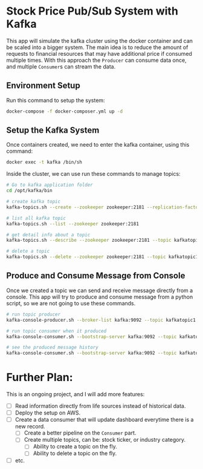 # Stock Price Pub/Sub System with Kafka

This app will simulate the kafka cluster using the docker container and can be scaled into a bigger system. The main idea is to reduce the amount of requests to financial resources that may have additional price if consumed multiple times. With this approach the `Producer` can consume data once, and multiple `Consumer`s can stream the data.
## Environment Setup
Run this command to setup the system:
```bash
docker-compose -f docker-composer.yml up -d
```

## Setup the Kafka System
Once containers created, we need to enter the kafka container, using this command:
```bash
docker exec -t kafka /bin/sh
```

Inside the cluster, we can use run these commands to manage topics:
```bash
# Go to kafka application folder
cd /opt/kafka/bin

# create kafka topic
kafka-topics.sh --create --zookeeper zookeeper:2181 --replication-factor 1 --partitions 1 --topic kafkatopic1

# list all kafka topic
kafka-topics.sh --list --zookeeper zookeeper:2181

# get detail info about a topic
kafka-topics.sh --describe --zookeeper zookeeper:2181 --topic kafkatopic1

# delete a topic
kafka-topics.sh --delete --zookeeper zookeeper:2181 --topic kafkatopic1

```

## Produce and Consume Message from Console
Once we created a topic we can send and receive message directly from a console.
This app will try to produce and consume message from a python script, so we are not going to use these commands.
```bash
# run topic producer
kafka-console-producer.sh --broker-list kafka:9092 --topic kafkatopic1

# run topic consumer when it produced
kafka-console-consumer.sh --bootstrap-server kafka:9092 --topic kafkatopic1

# see the produced message history
kafka-console-consumer.sh --bootstrap-server kafka:9092 --topic kafkatopic1 --from-beginning
```

# Further Plan:
This is an ongoing project, and I will add more features:

- [ ] Read information directly from life sources instead of historical data.
- [ ] Deploy the setup on AWS.
- [ ] Create a data consumer that will update dashboard everytime there is a new record.
    - [ ] Create a better pipeline on the `Consumer` part.
    - [ ] Create multiple topics, can be: stock ticker, or industry category.
        - [ ] Ability to create a topic on the fly.
        - [ ] Ability to delete a topic on the fly.
- [ ] etc.